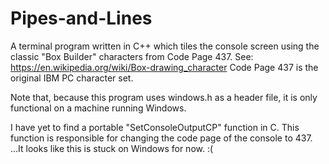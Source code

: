 # Pipes-and-Lines

A terminal program written in C++ which tiles the console screen using the classic "Box Builder" characters from Code Page 437. See: https://en.wikipedia.org/wiki/Box-drawing_character
Code Page 437 is the original IBM PC character set.

Note that, because this program uses windows.h as a header file, it is only functional on a machine running Windows.

I have yet to find a portable "SetConsoleOutputCP" function in C. This function is responsible for changing the code page of the console to 437. 
...It looks like this is stuck on Windows for now. :(
